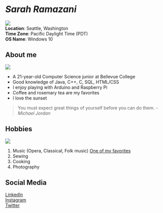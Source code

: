 # _Sarah Ramazani_
![](SeattleCity.jpg)     
**Location**: Seattle, Washington<br>
**Time Zone**: Pacific Daylight Time (PDT)<br>
**OS Name**: Windows 10<br>


## About me
![](BellevueCollege.jpg)   
- A 21-year-old Computer Science junior at Bellevue College
- Good knowledge of Java, C++, C, SQL, HTML/CSS
- I enjoy playing with Arduino and Raspberry Pi
- Coffee and rosemary tea are my favorites
- I love the sunset
>You must expect great things of yourself
>before you can do them.
_-Michael Jordan_


## Hobbies
![](Hobbies.jpg)
   
1. Music (Opera, Classical, Folk music) [One of my favorites](https://www.youtube.com/watch?v=jI7zeFpI2dY)
2. Sewing
3. Cooking
4. Photography


## Social Media
 [LinkedIn](https://www.linkedin.com/in/sarah-ramazani/)     
 [Instagram](https://instagram.com/sarahramazani1)  
 [Twitter](https://twitter.com/RamazaniSarah)
